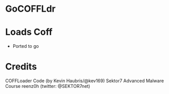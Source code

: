 # GoCOFFLdr

# Loads Coff
* Ported to go

# Credits
COFFLoader Code (by Kevin Haubris/@kev169)
Sektor7 Advanced Malware Course reenz0h (twitter: @SEKTOR7net)